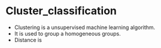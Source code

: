 # Cluster_classification
- Clustering is a unsupervised machine learning algorithm.
- It is used to group a homogeneous groups.
- Distance is
